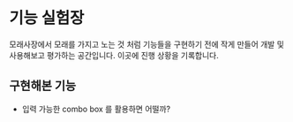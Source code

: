 # 기능 실험장

모래사장에서 모래를 가지고 노는 것 처럼 기능들을 구현하기 전에 작게 만들어 개발 및 사용해보고 평가하는 공간입니다. 이곳에 진행 상황을 기록합니다.

## 구현해본 기능

- 입력 가능한 combo box 를 활용하면 어떨까?